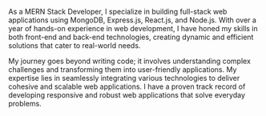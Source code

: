 As a MERN Stack Developer, I specialize in building full-stack web applications using MongoDB, Express.js, React.js, and Node.js. With over a year of hands-on experience in web development, I have honed my skills in both front-end and back-end technologies, creating dynamic and efficient solutions that cater to real-world needs.

My journey goes beyond writing code; it involves understanding complex challenges and transforming them into user-friendly applications. My expertise lies in seamlessly integrating various technologies to deliver cohesive and scalable web applications. I have a proven track record of developing responsive and robust web applications that solve everyday problems.
